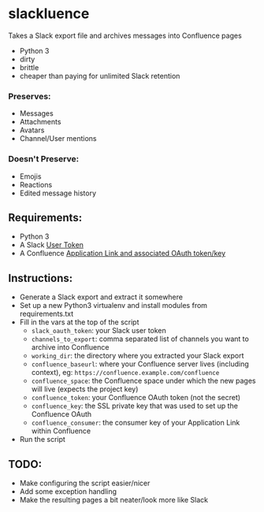 # slackluence
Takes a Slack export file and archives messages into Confluence pages

- Python 3
- dirty
- brittle
- cheaper than paying for unlimited Slack retention

### Preserves:
* Messages
* Attachments
* Avatars
* Channel/User mentions

### Doesn't Preserve:
* Emojis
* Reactions
* Edited message history

## Requirements:
* Python 3
* A Slack [User Token](https://api.slack.com/docs/token-types#user)
* A Confluence [Application Link and associated OAuth token/key](https://confluence.atlassian.com/doc/linking-to-another-application-360677690.html)

## Instructions:
* Generate a Slack export and extract it somewhere
* Set up a new Python3 virtualenv and install modules from requirements.txt
* Fill in the vars at the top of the script
  * `slack_oauth_token`: your Slack user token
  * `channels_to_export`: comma separated list of channels you want to archive into Confluence
  * `working_dir`: the directory where you extracted your Slack export
  * `confluence_baseurl`: where your Confluence server lives (including context), eg: `https://confluence.example.com/confluence`
  * `confluence_space`: the Confluence space under which the new pages will live (expects the project key)
  * `confluence_token`: your Confluence OAuth token (not the secret)
  * `confluence_key`: the SSL private key that was used to set up the Confluence OAuth
  * `confluence_consumer`: the consumer key of your Application Link within Confluence
* Run the script

## TODO:
* Make configuring the script easier/nicer
* Add some exception handling
* Make the resulting pages a bit neater/look more like Slack
